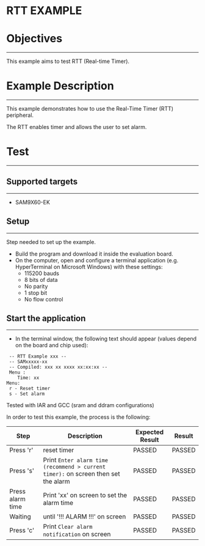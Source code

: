 RTT EXAMPLE
============

# Objectives
------------
This example aims to test RTT (Real-time Timer).


# Example Description
---------------------
This example demonstrates how to use the Real-Time Timer (RTT) peripheral.

The RTT enables timer and allows the user to set alarm.

# Test
------
## Supported targets
--------------------
* SAM9X60-EK

## Setup
--------
Step needed to set up the example.

* Build the program and download it inside the evaluation board.
* On the computer, open and configure a terminal application (e.g. HyperTerminal
 on Microsoft Windows) with these settings:
	- 115200 bauds
	- 8 bits of data
	- No parity
	- 1 stop bit
	- No flow control

## Start the application
------------------------

* In the terminal window, the following text should appear (values depend on the
 board and chip used):
```
 -- RTT Example xxx --
 -- SAMxxxxx-xx
 -- Compiled: xxx xx xxxx xx:xx:xx --
 Menu :
    Time: xx
Menu:
 r - Reset timer
 s - Set alarm
```

Tested with IAR and GCC (sram and ddram configurations)

In order to test this example, the process is the following:

Step | Description | Expected Result | Result
-----|-------------|-----------------|-------
Press 'r' | reset timer | PASSED | PASSED
Press 's' | Print `Enter alarm time (recommend > current timer):` on screen then set the alarm | PASSED | PASSED
Press alarm time | Print 'xx' on screen to set the alarm time | PASSED | PASSED
Waiting | until '!!! ALARM !!!' on screen| PASSED | PASSED
Press 'c' | Print `Clear alarm notification` on screen | PASSED | PASSED


